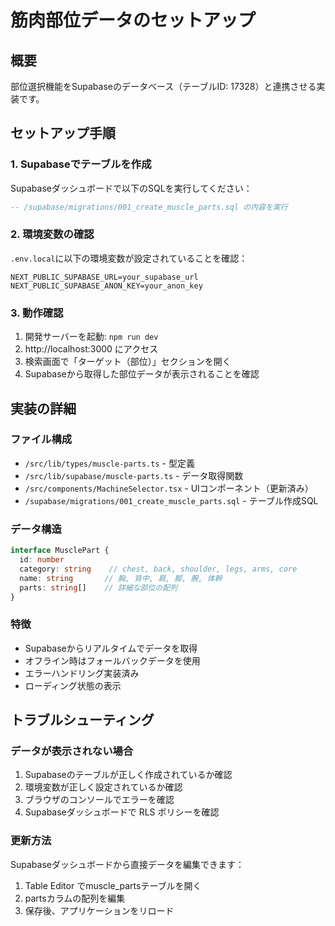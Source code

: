 # 筋肉部位データのセットアップ

## 概要
部位選択機能をSupabaseのデータベース（テーブルID: 17328）と連携させる実装です。

## セットアップ手順

### 1. Supabaseでテーブルを作成
Supabaseダッシュボードで以下のSQLを実行してください：

```sql
-- /supabase/migrations/001_create_muscle_parts.sql の内容を実行
```

### 2. 環境変数の確認
`.env.local`に以下の環境変数が設定されていることを確認：

```env
NEXT_PUBLIC_SUPABASE_URL=your_supabase_url
NEXT_PUBLIC_SUPABASE_ANON_KEY=your_anon_key
```

### 3. 動作確認
1. 開発サーバーを起動: `npm run dev`
2. http://localhost:3000 にアクセス
3. 検索画面で「ターゲット（部位）」セクションを開く
4. Supabaseから取得した部位データが表示されることを確認

## 実装の詳細

### ファイル構成
- `/src/lib/types/muscle-parts.ts` - 型定義
- `/src/lib/supabase/muscle-parts.ts` - データ取得関数
- `/src/components/MachineSelector.tsx` - UIコンポーネント（更新済み）
- `/supabase/migrations/001_create_muscle_parts.sql` - テーブル作成SQL

### データ構造
```typescript
interface MusclePart {
  id: number
  category: string    // chest, back, shoulder, legs, arms, core
  name: string       // 胸, 背中, 肩, 脚, 腕, 体幹
  parts: string[]    // 詳細な部位の配列
}
```

### 特徴
- Supabaseからリアルタイムでデータを取得
- オフライン時はフォールバックデータを使用
- エラーハンドリング実装済み
- ローディング状態の表示

## トラブルシューティング

### データが表示されない場合
1. Supabaseのテーブルが正しく作成されているか確認
2. 環境変数が正しく設定されているか確認
3. ブラウザのコンソールでエラーを確認
4. Supabaseダッシュボードで RLS ポリシーを確認

### 更新方法
Supabaseダッシュボードから直接データを編集できます：
1. Table Editor でmuscle_partsテーブルを開く
2. partsカラムの配列を編集
3. 保存後、アプリケーションをリロード
